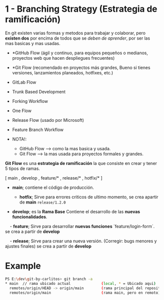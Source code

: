 # 1 - Branching Strategy (Estrategia de ramificación)

En git existen varias formas y metodos para trabajar y colaborar, pero **existen dos** por encima de todos que se *deben de aprender*, por ser las mas basicas y mas usadas.

- *GitHub Flow (ágil y continuo, para equipos pequeños o medianos, proyectos web que hacen despliegues frecuentes)
- *Git Flow (recomendado en proyectos más grandes, Bueno si tienes versiones, lanzamientos planeados, hotfixes, etc.)
- GitLab Flow
- Trunk Based Development
- Forking Workflow
- One Flow
- Release Flow (usado por Microsoft)
- Feature Branch Workflow

- NOTA!:
    - GitHub Flow --> como la mas basica y usada.
    - Git Flow --> la mas usada para proyectos formales y grandes.

**Git Flow** es una **estrategia de ramificación** la que consiste en crear y tener 5 tipos de ramas.

[ main , develop , feature/* , release/* , hotfix/* ]

- **main**; contiene el código de producción.

    - **hotfix**; Sirve para errores criticos de ultimo momento, se crea apartir de **main** `release/1.2.0`

- **develop**; es la **Rama Base** Contiene el desarrollo de las **nuevas funcionalidades**.

    - **feature**; Sirve para desarrollar **nuevas funciones** ´feature/login-form´. se crea a partir de **develop**

    - **release**; Sirve para crear una nueva versión. (Corregir: bugs menores y ajustes finales) se crea a partir de **develop**

# Example

```bash
PS E:\dev\git-by-carlitos> git branch -a
* main  // rama ubicado actual              (local, * = Ubicado aqui)
  remotes/origin/HEAD -> origin/main        (rama principal del repositorio remoto)
  remotes/origin/main                       (rama main, pero en remoto)
```
